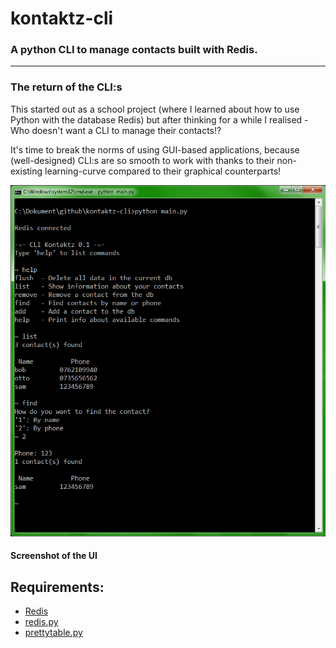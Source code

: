 # kontaktz-cli
### A python CLI to manage contacts built with Redis.

---

### The return of the CLI:s

This started out as a school project (where I learned about how to use Python with the database Redis) but after thinking for a while I realised - Who doesn't want a CLI to manage their contacts!?

It's time to break the norms of using GUI-based applications, because (well-designed) CLI:s are so smooth to work with thanks to their non-existing learning-curve compared to their graphical counterparts!

![Screenshot of the UI](kontaktz-cli.png)
#### Screenshot of the UI

## Requirements:

* [Redis](http://www.redis.io)
* [redis.py](https://github.com/andymccurdy/redis-py)
* [prettytable.py](https://pypi.python.org/pypi/PrettyTable)
